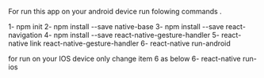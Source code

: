 For run this app on your android device run folowing commands .


1- npm init
2- npm install --save native-base
3- npm install --save react-navigation
4- npm install --save react-native-gesture-handler
5- react-native link react-native-gesture-handler
6- react-native run-android

for run on your IOS device only change item 6 as below
6- react-native run-ios
